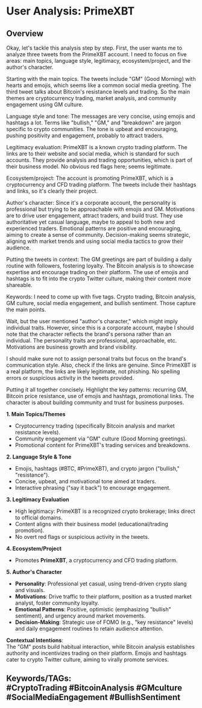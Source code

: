 # User Analysis: PrimeXBT

## Overview

<think>
Okay, let's tackle this analysis step by step. First, the user wants me to analyze three tweets from the PrimeXBT account. I need to focus on five areas: main topics, language style, legitimacy, ecosystem/project, and the author's character.

Starting with the main topics. The tweets include "GM" (Good Morning) with hearts and emojis, which seems like a common social media greeting. The third tweet talks about Bitcoin's resistance levels and trading. So the main themes are cryptocurrency trading, market analysis, and community engagement using GM culture.

Language style and tone: The messages are very concise, using emojis and hashtags a lot. Terms like "bullish," "GM," and "breakdown" are jargon specific to crypto communities. The tone is upbeat and encouraging, pushing positivity and engagement, probably to attract traders.

Legitimacy evaluation: PrimeXBT is a known crypto trading platform. The links are to their website and social media, which is standard for such accounts. They provide analysis and trading opportunities, which is part of their business model. No obvious red flags here; seems legitimate.

Ecosystem/project: The account is promoting PrimeXBT, which is a cryptocurrency and CFD trading platform. The tweets include their hashtags and links, so it's clearly their project.

Author's character: Since it's a corporate account, the personality is professional but trying to be approachable with emojis and GM. Motivations are to drive user engagement, attract traders, and build trust. They use authoritative yet casual language, maybe to appeal to both new and experienced traders. Emotional patterns are positive and encouraging, aiming to create a sense of community. Decision-making seems strategic, aligning with market trends and using social media tactics to grow their audience.

Putting the tweets in context: The GM greetings are part of building a daily routine with followers, fostering loyalty. The Bitcoin analysis is to showcase expertise and encourage trading on their platform. The use of emojis and hashtags is to fit into the crypto Twitter culture, making their content more shareable.

Keywords: I need to come up with five tags. Crypto trading, Bitcoin analysis, GM culture, social media engagement, and bullish sentiment. Those capture the main points.

Wait, but the user mentioned "author's character," which might imply individual traits. However, since this is a corporate account, maybe I should note that the character reflects the brand's persona rather than an individual. The personality traits are professional, approachable, etc. Motivations are business growth and brand visibility.

I should make sure not to assign personal traits but focus on the brand's communication style. Also, check if the links are genuine. Since PrimeXBT is a real platform, the links are likely legitimate, not phishing. No spelling errors or suspicious activity in the tweets provided.

Putting it all together concisely. Highlight the key patterns: recurring GM, Bitcoin price resistance, use of emojis and hashtags, promotional links. The character is about building community and trust for business purposes.
</think>

**1. Main Topics/Themes**  
- Cryptocurrency trading (specifically Bitcoin analysis and market resistance levels).  
- Community engagement via "GM" culture (Good Morning greetings).  
- Promotional content for PrimeXBT's trading services and breakdowns.  

**2. Language Style & Tone**  
- Emojis, hashtags (#BTC, #PrimeXBT), and crypto jargon ("bullish," "resistance").  
- Concise, upbeat, and motivational tone aimed at traders.  
- Interactive phrasing ("say it back") to encourage engagement.  

**3. Legitimacy Evaluation**  
- High legitimacy: PrimeXBT is a recognized crypto brokerage; links direct to official domains.  
- Content aligns with their business model (educational/trading promotion).  
- No overt red flags or suspicious activity in the tweets.  

**4. Ecosystem/Project**  
- Promotes **PrimeXBT**, a cryptocurrency and CFD trading platform.  

**5. Author's Character**  
- **Personality**: Professional yet casual, using trend-driven crypto slang and visuals.  
- **Motivations**: Drive traffic to their platform, position as a trusted market analyst, foster community loyalty.  
- **Emotional Patterns**: Positive, optimistic (emphasizing "bullish" sentiment), and urgency around market movements.  
- **Decision-Making**: Strategic use of FOMO (e.g., "key resistance" levels) and daily engagement routines to retain audience attention.  

**Contextual Intentions**:  
The "GM" posts build habitual interaction, while Bitcoin analysis establishes authority and incentivizes trading on their platform. Emojis and hashtags cater to crypto Twitter culture, aiming to virally promote services.  

**Keywords/TAGs**:  
#CryptoTrading #BitcoinAnalysis #GMculture #SocialMediaEngagement #BullishSentiment
---
